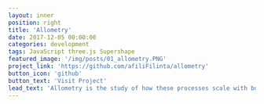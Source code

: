 ```yaml
---
layout: inner
position: right
title: 'Allometry'
date: 2017-12-05 00:00:00
categories: development
tags: JavaScript three.js Supershape
featured_image: '/img/posts/01_allometry.PNG'
project_link: 'https://github.com/afiliFilinta/allometry'
button_icon: 'github'
button_text: 'Visit Project'
lead_text: 'Allometry is the study of how these processes scale with body size and with each other, and the impact this has on ecology and evolution.'
---
```

